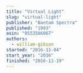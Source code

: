 ```yaml
---
title: "Virtual Light"
slug: "virtual-light"
publisher: "Bantam Spectra"
published: "1993"
asin: "0553566067"
authors:
  - william-gibson
started: "2016-11-04"
start_year: "2016"
finished: "2016-11-19"
---
```


